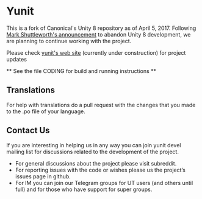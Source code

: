 # Yunit

This is a fork of Canonical's Unity 8 repository as of April 5, 2017. Following [Mark Shuttleworth's announcement](https://insights.ubuntu.com/2017/04/05/growing-ubuntu-for-cloud-and-iot-rather-than-phone-and-convergence/)  to abandon Unity 8 development, we are planning to continue working with the project.

Please check [yunit's web site](http://www.yunit.io) (currently under construction) for project updates
 
** See the file CODING for build and running instructions **
## Translations
For help with translations do a pull request with the changes that you made to the .po file of your language. 
## Contact Us

If you are interesting in helping us in any way you can join yunit devel mailing list for discussions related to the development of the project.
* For general discussions about the project please visit subreddit.
* For reporting issues with the code or wishes please us the project’s issues page in github.
* For IM you can join our Telegram groups for UT users (and others until full) and for those who have support for super groups.
